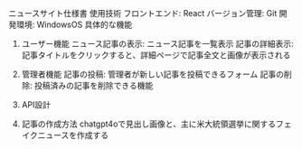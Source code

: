 ニュースサイト仕様書
使用技術
フロントエンド: React
バージョン管理: Git
開発環境: WindowsOS
具体的な機能
1. ユーザー機能
ニュース記事の表示: ニュース記事を一覧表示
記事の詳細表示: 記事タイトルをクリックすると、詳細ページで記事全文と画像が表示される
2. 管理者機能
記事の投稿: 管理者が新しい記事を投稿できるフォーム
記事の削除: 投稿済みの記事を削除できる機能
3. API設計

6. 記事の作成方法
chatgpt4oで見出し画像と、主に米大統領選挙に関するフェイクニュースを作成する